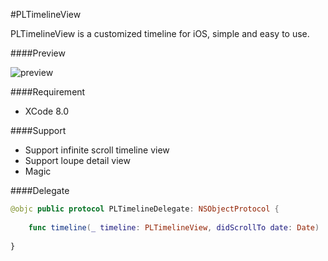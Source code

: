 <meta name='keywords' content='iOS, timeline, custom, customization, customized'>

#PLTimelineView 

PLTimelineView is a customized timeline for iOS, simple and easy to use.

####Preview

![preview](http://i.imgur.com/zaCNemF.gif)

####Requirement 

 - XCode 8.0

####Support

 - Support infinite scroll timeline view
 - Support loupe detail view
 - Magic

####Delegate

```swift
@objc public protocol PLTimelineDelegate: NSObjectProtocol {
    
    func timeline(_ timeline: PLTimelineView, didScrollTo date: Date)
    
}
```
